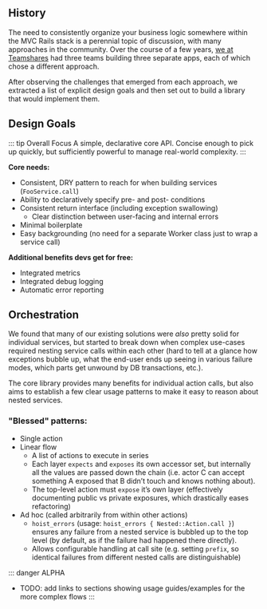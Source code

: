 ## History

The need to consistently organize your business logic somewhere within the MVC Rails stack is a perennial topic of discussion, with many approaches in the community. Over the course of a few years, [we at Teamshares](https://github.com/teamshares) had three teams building three separate apps, each of which chose a different approach.

After observing the challenges that emerged from each approach, we extracted a list of explicit design goals and then set out to build a library that would implement them.

## Design Goals

::: tip Overall Focus
A simple, declarative core API. Concise enough to pick up quickly, but sufficiently powerful to manage real-world complexity.
:::

**Core needs:**

  - Consistent, DRY pattern to reach for when building services (`FooService.call`)
  - Ability to declaratively specify pre- and post- conditions
  - Consistent return interface (including exception swallowing)
    - Clear distinction between user-facing and internal errors
  - Minimal boilerplate
  - Easy backgrounding (no need for a separate Worker class just to wrap a service call)

**Additional benefits devs get for free:**

  - Integrated metrics
  - Integrated debug logging
  - Automatic error reporting

## Orchestration

We found that many of our existing solutions were _also_ pretty solid for individual services, but started to break down when complex use-cases required nesting service calls within each other (hard to tell at a glance how exceptions bubble up, what the end-user ends up seeing in various failure modes, which parts get unwound by DB transactions, etc.).

The core library provides many benefits for individual action calls, but also aims to establish a few clear usage patterns to make it easy to reason about nested services.

### "Blessed" patterns:
* Single action
* Linear flow
  * A list of actions to execute in series
  * Each layer `expects` and `exposes` its own accessor set, but internally all the values are passed down the chain (i.e. actor C can accept something A exposed that B didn’t touch and knows nothing about).
  * The top-level action must `expose` it’s own layer (effectively documenting public vs private exposures, which drastically eases refactoring)
* Ad hoc (called arbitrarily from within other actions)
  * `hoist_errors` (usage: `hoist_errors { Nested::Action.call }`) ensures any failure from a nested service is bubbled up to the top level (by default, as if the failure had happened there directly).
  * Allows configurable handling at call site (e.g. setting `prefix`, so identical failures from different nested calls are distinguishable)

::: danger ALPHA
* TODO: add links to sections showing usage guides/examples for the more complex flows
:::
